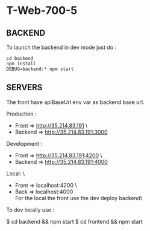# T-Web-700-5



## BACKEND

To launch the backend in dev mode just do :
```
cd backend
npm install
DEBUG=backend:* npm start
```

## SERVERS

The front have apiBaseUrl env var as backend base url.

Production :     
   - Front => http://35.214.83.191 \
   - Backend => http://35.214.83.191:3000

Development :     
   - Front => http://35.214.83.191:4200 \
   - Backend => http://35.214.83.191:4000
   
Local: \
   - Front => localhost:4200 \
   - Back => localhost:4000 \
   For the local the front use the dev deploy backend\

To dev locally use :

   $ cd backend && npm start
   $ cd frontend && npm start
